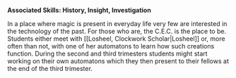 **Associated Skills: History, Insight, Investigation**

In a place where magic is present in everyday life very few are interested in the technology of the past. For those who are, the C.E.C. is the place to be. Students either meet with [[Losheel, Clockwork Scholar|Losheel]] or, more often than not, with one of her automatons to learn how such creations function. During the second and third trimesters students might start working on their own automatons which they then present to their fellows at the end of the third trimester.